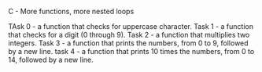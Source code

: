 C - More functions, more nested loops

TAsk 0 - a function that checks for uppercase character.
Task 1 - a function that checks for a digit (0 through 9).
Task 2 - a function that multiplies two integers.
Task 3 - a function that prints the numbers, from 0 to 9, followed by a new line.
task 4 - a function that prints 10 times the numbers, from 0 to 14, followed by a new line.
